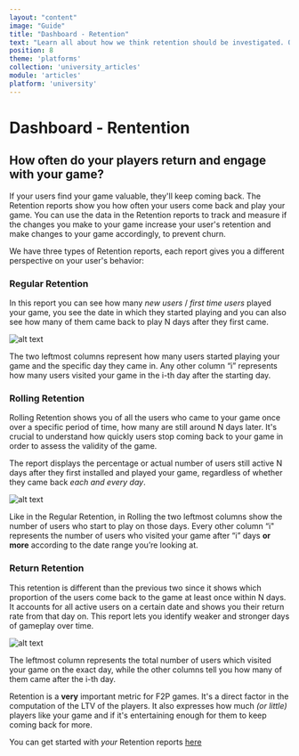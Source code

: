 ```yaml
---
layout: "content"
image: "Guide"
title: "Dashboard - Retention"
text: "Learn all about how we think retention should be investigated. On the dashboard, GROW's retention screen is the perfect way to learn when your users come back."
position: 8
theme: 'platforms'
collection: 'university_articles'
module: 'articles'
platform: 'university'
---
```


# Dashboard - Rentention

## How often do your players return and engage with your game?

If your users find your game valuable, they'll keep coming back. The Retention reports show you how often your users come back and play your game. You can use the data in the Retention reports to track and measure if the changes you make to your game increase your user's retention and make changes to your game accordingly, to prevent churn.

We have three types of Retention reports, each report gives you a different perspective on your user's behavior:

### Regular Retention
In this report you can see how many *new users* / *first time users* played your game, you see the date in which they started playing and you can also see how many of them came back to play N days after they first came.

![alt text](/img/docs/university/15_Grow_Retention_Regular.png "Regular Retention")

The two leftmost columns represent how many users started playing your game and the specific day they came in. Any other column “i” represents how many users visited your game in the i-th day after the starting day.

### Rolling Retention
Rolling Retention shows you of all the users who came to your game once over a specific period of time, how many are still around N days later. It's crucial to understand how quickly users stop coming back to your game in order to assess the validity of the game.

The report displays the percentage or actual number of users still active N days after they first installed and played your game, regardless of whether they came back *each and every day*.

![alt text](/img/docs/university/16_Grow_Retention_Rolling.png "Rolling Retention")

Like in the Regular Retention, in Rolling the two leftmost columns show the number of users who start to play on those days. Every other column “i" represents the number of users who visited your game after “i” days **or more** according to the date range you’re looking at.

### Return Retention
This retention is different than the previous two since it shows which proportion of the users come back to the game at least once within N days.
It accounts for all active users on a certain date and shows you their return rate from that day on. This report lets you identify weaker and stronger days of gameplay over time.

![alt text](/img/docs/university/17_Grow_Retention_Return.png "Return Retention")

The leftmost column represents the total number of users which visited your game on the exact day, while the other columns tell you how many of them came after the i-th day.

Retention is a **very** important metric for F2P games. It's a direct factor in the computation of the LTV of the players. It also expresses how much *(or little)* players like your game and if it's entertaining enough for them to keep coming back for more.

You can get started with *your* Retention reports [here](http://dashboard.soom.la/)
